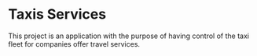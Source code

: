 # Taxis Services

This project is an application with the purpose of having control of the taxi fleet for companies offer travel services.
